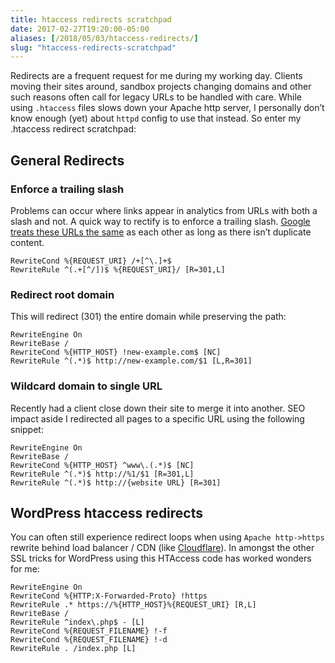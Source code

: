 ```yaml
---
title: htaccess redirects scratchpad
date: 2017-02-27T19:20:00-05:00
aliases: [/2018/05/03/htaccess-redirects/]
slug: "htaccess-redirects-scratchpad"
---
```


Redirects are a frequent request for me during my working day. Clients moving their sites around, sandbox projects changing domains and other such reasons often call for legacy URLs to be handled with care. While using `.htaccess` files slows down your Apache http server, I personally don&#8217;t know enough (yet) about `httpd` config to use that instead. So enter my .htaccess redirect scratchpad:

## General Redirects

### Enforce a trailing slash

Problems can occur where links appear in analytics from URLs with both a slash and not. A quick way to rectify is to enforce a trailing slash. [Google treats these URLs the same][1] as each other as long as there isn&#8217;t duplicate content.

```
RewriteCond %{REQUEST_URI} /+[^\.]+$
RewriteRule ^(.+[^/])$ %{REQUEST_URI}/ [R=301,L]
```

### Redirect root domain

This will redirect (301) the entire domain while preserving the path:

```
RewriteEngine On
RewriteBase /
RewriteCond %{HTTP_HOST} !new-example.com$ [NC]
RewriteRule ^(.*)$ http://new-example.com/$1 [L,R=301]
```

### Wildcard domain to single URL

Recently had a client close down their site to merge it into another. SEO impact aside I redirected all pages to a specific URL using the following snippet:

```
RewriteEngine On
RewriteBase /
RewriteCond %{HTTP_HOST} ^www\.(.*)$ [NC]
RewriteRule ^(.*)$ http://%1/$1 [R=301,L]
RewriteRule ^(.*)$ http://{website URL} [R=301]
```

## WordPress htaccess redirects

You can often still experience redirect loops when using `Apache http->https` rewrite behind load balancer / CDN (like [Cloudflare][2]). In amongst the other SSL tricks for WordPress using this HTAccess code has worked wonders for me:

```
RewriteEngine On
RewriteCond %{HTTP:X-Forwarded-Proto} !https
RewriteRule .* https://%{HTTP_HOST}%{REQUEST_URI} [R,L]
RewriteBase /
RewriteRule ^index\.php$ - [L]
RewriteCond %{REQUEST_FILENAME} !-f
RewriteCond %{REQUEST_FILENAME} !-d
RewriteRule . /index.php [L]
```

[1]: https://webmasters.googleblog.com/2010/04/to-slash-or-not-to-slash.html
[2]: https://www.cloudflare.com/
